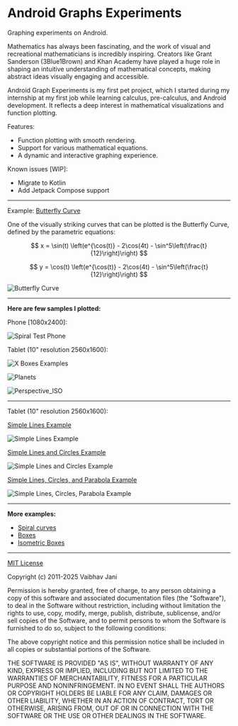 Android Graphs Experiments
==========================

Graphing experiments on Android.

Mathematics has always been fascinating, and the work of visual and recreational mathematicians is
incredibly inspiring. Creators like Grant Sanderson (3Blue1Brown) and Khan Academy have played a
huge role in shaping an intuitive understanding of mathematical concepts, making abstract ideas
visually engaging and accessible.

Android Graph Experiments is my first pet project, which I started during my internship at my first
job while learning calculus, pre-calculus, and Android development. It reflects a deep interest in
mathematical visualizations and function plotting.

Features:

- Function plotting with smooth rendering.
- Support for various mathematical equations.
- A dynamic and interactive graphing experience.

Known issues [WIP]:

- Migrate to Kotlin
- Add Jetpack Compose support

---

Example: [Butterfly Curve](app/src/main/java/com/ai/engg/curves/x/y/examples/drawings/ButterflyCurve.kt)

One of the visually striking curves that can be plotted is the Butterfly Curve, defined by the
parametric equations:

$$
x = \sin(t) \left(e^{\cos(t)} - 2\cos(4t) - \sin^5\left(\frac{t}{12}\right)\right)
$$

$$
y = \cos(t) \left(e^{\cos(t)} - 2\cos(4t) - \sin^5\left(\frac{t}{12}\right)\right)
$$

![Butterfly Curve](examples/images/Butterfly_Curve_Screenshot_20250310_163133.png)

---

**Here are few samples I plotted:**

Phone [1080x2400]:

![Spiral Test Phone](examples/images/SpiralTest_Phone_Screenshot_20250305_182944.png)

Tablet (10" resolution 2560x1600):

![X Boxes Examples](examples/images/GreenRedCrossBox_Screenshot_20250306_161700.png)

![Planets](examples/images/Planets_Screenshot_20250305_122522.png)

![Perspective_ISO](examples/images/Perspective_ISO.png)

---

Tablet (10" resolution 2560x1600):

[Simple Lines Example](app/src/main/java/com/ai/engg/curves/x/y/examples/drawings/LinesCirclesCurves.kt)

![Simple Lines Example](examples/images/JustLines_Screenshot_20250310_133938.png)

[Simple Lines and Circles Example](app/src/main/java/com/ai/engg/curves/x/y/examples/drawings/LinesCirclesCurves.kt)

![Simple Lines and Circles Example](examples/images/LinesAndCircles_Screenshot_20250310_141325.png)

[Simple Lines, Circles, and Parabola Example](app/src/main/java/com/ai/engg/curves/x/y/examples/drawings/LinesCirclesCurves.kt)

![Simple Lines, Circles, Parabola Example](examples/images/LinesCirclesParabolas_Screenshot_20250310_141732.png)

---

**More examples:**

- [Spiral curves](/examples/md/SPIRAL_EXAMPLES.md)
- [Boxes](/examples/md/BOX_EXAMPLES.md)
- [Isometric Boxes](/examples/md/ISOMETRIC_EXAMPLES.md)

---

[MIT License](/LICENSE.md)

Copyright (c) 2011-2025 Vaibhav Jani

Permission is hereby granted, free of charge, to any person obtaining a copy of this software and
associated documentation files (the "Software"), to deal in the Software without restriction,
including without limitation the rights to use, copy, modify, merge, publish, distribute,
sublicense, and/or sell copies of the Software, and to permit persons to whom the Software is
furnished to do so, subject to the following conditions:

The above copyright notice and this permission notice shall be included in all copies or substantial
portions of the Software.

THE SOFTWARE IS PROVIDED "AS IS", WITHOUT WARRANTY OF ANY KIND, EXPRESS OR IMPLIED, INCLUDING BUT
NOT LIMITED TO THE WARRANTIES OF MERCHANTABILITY, FITNESS FOR A PARTICULAR PURPOSE AND
NONINFRINGEMENT. IN NO EVENT SHALL THE AUTHORS OR COPYRIGHT HOLDERS BE LIABLE FOR ANY CLAIM, DAMAGES
OR OTHER LIABILITY, WHETHER IN AN ACTION OF CONTRACT, TORT OR OTHERWISE, ARISING FROM, OUT OF OR IN
CONNECTION WITH THE SOFTWARE OR THE USE OR OTHER DEALINGS IN THE SOFTWARE.




